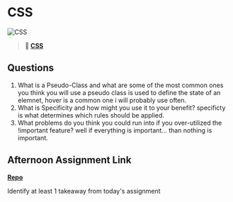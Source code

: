 # CSS

![CSS](https://bcw.blob.core.windows.net/public/cssUnit/1411879719053976)

> **📖 [CSS](https://codeworksacademy.com/fs-student-guide/resources/wk1/03-CSS)**

## Questions

1. What is a Pseudo-Class and what are some of the most common ones you think you will use
a pseudo class is used to define the state of an elemnet, hover is a common one i will probably use often.
2. What is Specificity and how might you use it to your benefit?
specificty is what determines which rules should be applied.
3. What problems do you think you could run into if you over-utilized the !important feature?
well if everything is important... than nothing is important.

## Afternoon Assignment Link

**[Repo](https://github.com/EllaMarcum/<ASSIGNMENT_REPO>)**

Identify at least 1 takeaway from today's assignment
